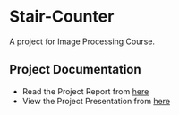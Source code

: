 # Stair-Counter
A project for Image Processing Course.

## Project Documentation

- Read the Project Report from [here](https://drive.google.com/file/d/1OpaLa_NdyT_hIyQ-xp6Vgm0LZdJqM1w1/view?usp=sharing)
- View the Project Presentation from [here](https://drive.google.com/file/d/1pni0khBXRRy2iGTs6CTIfRuP_-0e20qY/view?usp=sharing)


